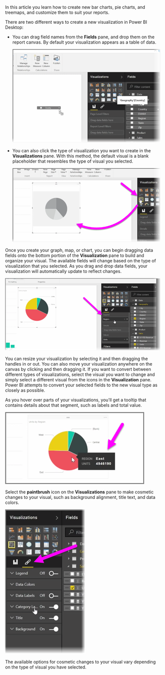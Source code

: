 In this article you learn how to create new bar charts, pie charts, and treemaps, and customize them to suit your reports.

There are two different ways to create a new visualization in Power BI Desktop:

* You can drag field names from the **Fields** pane, and drop them on the report canvas. By default your visualization appears as a table of data.
  
  ![](media/3-2-create-customize-simple-visualizations/3-2_1.png)
* You can also click the type of visualization you want to create in the **Visualizations** pane. With this method, the default visual is a blank placeholder that resembles the type of visual you selected.
  
  ![](media/3-2-create-customize-simple-visualizations/3-2_2.png)

Once you create your graph, map, or chart, you can begin dragging data fields onto the bottom portion of the **Visualization** pane to build and organize your visual. The available fields will change based on the type of visualization that you selected. As you drag and drop data fields, your visualization will automatically update to reflect changes.

![](media/3-2-create-customize-simple-visualizations/3-2_3.png)

You can resize your visualization by selecting it and then dragging the handles in or out. You can also move your visualization anywhere on the canvas by clicking and then dragging it. If you want to convert between different types of visualizations, select the visual you want to change and simply select a different visual from the icons in the **Visualization** pane. Power BI attempts to convert your selected fields to the new visual type as closely as possible.

As you hover over parts of your visualizations, you'll get a tooltip that contains details about that segment, such as labels and total value.

![](media/3-2-create-customize-simple-visualizations/3-2_4.png)

Select the **paintbrush** icon on the **Visualizations** pane to make cosmetic changes to your visual, such as background alignment, title text, and data colors.

![](media/3-2-create-customize-simple-visualizations/3-2_5.png)

The available options for cosmetic changes to your visual vary depending on the type of visual you have selected.

